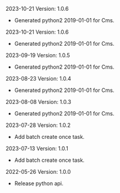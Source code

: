 2023-10-21 Version: 1.0.6
- Generated python2 2019-01-01 for Cms.

2023-10-21 Version: 1.0.6
- Generated python2 2019-01-01 for Cms.

2023-09-19 Version: 1.0.5
- Generated python2 2019-01-01 for Cms.

2023-08-23 Version: 1.0.4
- Generated python2 2019-01-01 for Cms.

2023-08-08 Version: 1.0.3
- Generated python2 2019-01-01 for Cms.

2023-07-28 Version: 1.0.2
- Add batch create once task.

2023-07-13 Version: 1.0.1
- Add batch create once task.

2022-05-26 Version: 1.0.0
- Release python api.

